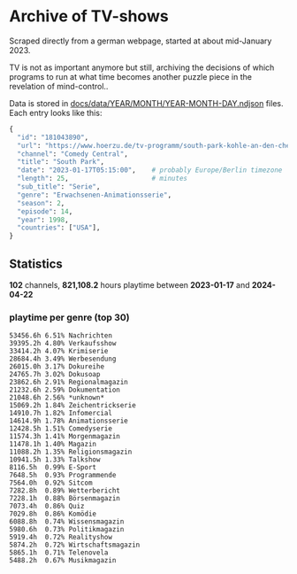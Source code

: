 # Archive of TV-shows

Scraped directly from a german webpage, started at about mid-January 2023.

TV is not as important anymore but still, archiving the decisions of which programs to run at what time
becomes another puzzle piece in the revelation of mind-control.. 

Data is stored in [docs/data/YEAR/MONTH/YEAR-MONTH-DAY.ndjson](docs/data/) files. 
Each entry looks like this:

```python
{
  "id": "181043890", 
  "url": "https://www.hoerzu.de/tv-programm/south-park-kohle-an-den-chefkoch/bid_181043890/", 
  "channel": "Comedy Central", 
  "title": "South Park", 
  "date": "2023-01-17T05:15:00",    # probably Europe/Berlin timezone 
  "length": 25,                     # minutes 
  "sub_title": "Serie", 
  "genre": "Erwachsenen-Animationsserie", 
  "season": 2, 
  "episode": 14, 
  "year": 1998, 
  "countries": ["USA"],
}
```

## Statistics

**102** channels, **821,108.2** hours playtime between **2023-01-17** and **2024-04-22**


### playtime per genre (top 30)

    53456.6h 6.51% Nachrichten
    39395.2h 4.80% Verkaufsshow
    33414.2h 4.07% Krimiserie
    28684.4h 3.49% Werbesendung
    26015.0h 3.17% Dokureihe
    24765.7h 3.02% Dokusoap
    23862.6h 2.91% Regionalmagazin
    21232.6h 2.59% Dokumentation
    21048.6h 2.56% *unknown*
    15069.2h 1.84% Zeichentrickserie
    14910.7h 1.82% Infomercial
    14614.9h 1.78% Animationsserie
    12428.5h 1.51% Comedyserie
    11574.3h 1.41% Morgenmagazin
    11478.1h 1.40% Magazin
    11088.2h 1.35% Religionsmagazin
    10941.5h 1.33% Talkshow
    8116.5h  0.99% E-Sport
    7648.5h  0.93% Programmende
    7564.0h  0.92% Sitcom
    7282.8h  0.89% Wetterbericht
    7228.1h  0.88% Börsenmagazin
    7073.4h  0.86% Quiz
    7029.8h  0.86% Komödie
    6088.8h  0.74% Wissensmagazin
    5980.6h  0.73% Politikmagazin
    5919.4h  0.72% Realityshow
    5874.2h  0.72% Wirtschaftsmagazin
    5865.1h  0.71% Telenovela
    5488.2h  0.67% Musikmagazin
